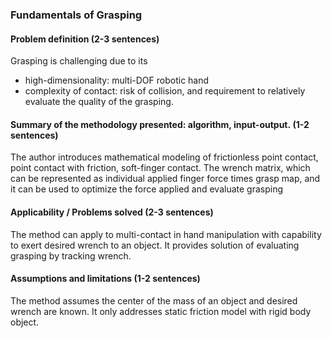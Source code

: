 ### Fundamentals of Grasping
#### Problem definition (2-3 sentences)
Grasping is challenging due to its 
- high-dimensionality: multi-DOF robotic hand
- complexity of contact: risk of collision, and requirement to relatively evaluate the quality of the grasping.

#### Summary of the methodology presented: algorithm, input-output. (1-2 sentences)
The author introduces mathematical modeling of frictionless point contact, point contact with friction, soft-finger contact. The wrench matrix, which can be represented as individual applied finger force times grasp map, and it can be used to optimize the force applied and evaluate grasping
#### Applicability / Problems solved (2-3 sentences)
The method can apply to multi-contact in hand manipulation with capability to exert desired wrench to an object. It provides solution of evaluating grasping by tracking wrench.

#### Assumptions and limitations (1-2 sentences)
The method assumes the center of the mass of an object and desired wrench are known. It only addresses static friction model with rigid body object.